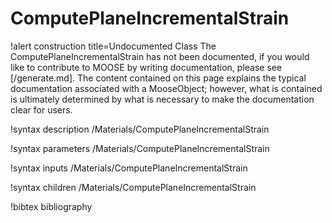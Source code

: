 <!-- MOOSE Documentation Stub: Remove this when content is added. -->

# ComputePlaneIncrementalStrain

!alert construction title=Undocumented Class
The ComputePlaneIncrementalStrain has not been documented, if you would like to contribute to MOOSE by
writing documentation, please see [/generate.md]. The content contained on this page explains
the typical documentation associated with a MooseObject; however, what is contained is ultimately
determined by what is necessary to make the documentation clear for users.

!syntax description /Materials/ComputePlaneIncrementalStrain

!syntax parameters /Materials/ComputePlaneIncrementalStrain

!syntax inputs /Materials/ComputePlaneIncrementalStrain

!syntax children /Materials/ComputePlaneIncrementalStrain

!bibtex bibliography
